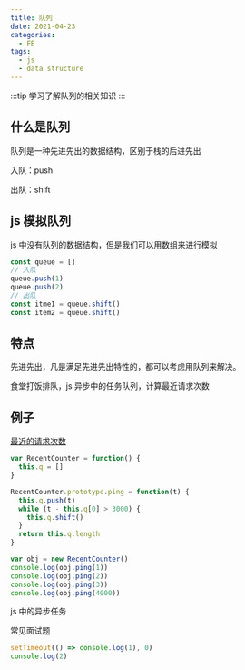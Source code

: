 ```yaml
---
title: 队列
date: 2021-04-23
categories:
  - FE
tags:
  - js
  - data structure
---
```


:::tip
学习了解队列的相关知识
:::

<!-- more -->

## 什么是队列

队列是一种先进先出的数据结构，区别于栈的后进先出

入队：push

出队：shift

## js 模拟队列

js 中没有队列的数据结构，但是我们可以用数组来进行模拟

```js
const queue = []
// 入队
queue.push(1)
queue.push(2)
// 出队
const itme1 = queue.shift()
const item2 = queue.shift()
```

## 特点

先进先出，凡是满足先进先出特性的，都可以考虑用队列来解决。

食堂打饭排队，js 异步中的任务队列，计算最近请求次数

## 例子

[最近的请求次数](https://leetcode-cn.com/problems/number-of-recent-calls/)

```js
var RecentCounter = function() {
  this.q = []
}

RecentCounter.prototype.ping = function(t) {
  this.q.push(t)
  while (t - this.q[0] > 3000) {
    this.q.shift()
  }
  return this.q.length
}

var obj = new RecentCounter()
console.log(obj.ping(1))
console.log(obj.ping(2))
console.log(obj.ping(3))
console.log(obj.ping(4000))
```

js 中的异步任务

常见面试题

```js
setTimeout(() => console.log(1), 0)
console.log(2)
```

